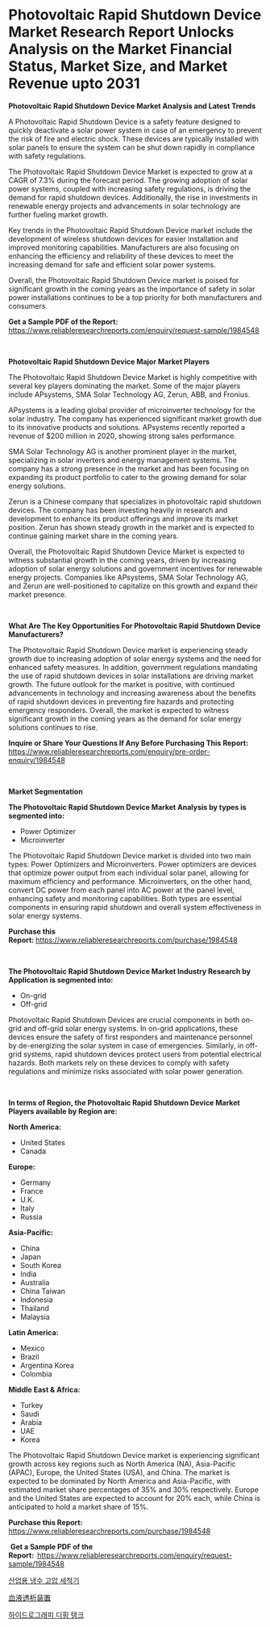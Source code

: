 <p><h1>Photovoltaic Rapid Shutdown Device Market Research Report Unlocks Analysis on the Market Financial Status, Market Size, and Market Revenue upto 2031</h1></p><p><strong>Photovoltaic Rapid Shutdown Device Market Analysis and Latest Trends</strong></p>
<p><p>A Photovoltaic Rapid Shutdown Device is a safety feature designed to quickly deactivate a solar power system in case of an emergency to prevent the risk of fire and electric shock. These devices are typically installed with solar panels to ensure the system can be shut down rapidly in compliance with safety regulations.</p><p>The Photovoltaic Rapid Shutdown Device Market is expected to grow at a CAGR of 7.3% during the forecast period. The growing adoption of solar power systems, coupled with increasing safety regulations, is driving the demand for rapid shutdown devices. Additionally, the rise in investments in renewable energy projects and advancements in solar technology are further fueling market growth.</p><p>Key trends in the Photovoltaic Rapid Shutdown Device market include the development of wireless shutdown devices for easier installation and improved monitoring capabilities. Manufacturers are also focusing on enhancing the efficiency and reliability of these devices to meet the increasing demand for safe and efficient solar power systems.</p><p>Overall, the Photovoltaic Rapid Shutdown Device market is poised for significant growth in the coming years as the importance of safety in solar power installations continues to be a top priority for both manufacturers and consumers.</p></p>
<p><strong>Get a Sample PDF of the Report:&nbsp;</strong> <a href="https://www.reliableresearchreports.com/enquiry/request-sample/1984548">https://www.reliableresearchreports.com/enquiry/request-sample/1984548</a></p>
<p>&nbsp;</p>
<p><strong>Photovoltaic Rapid Shutdown Device Major Market Players</strong></p>
<p><p>The Photovoltaic Rapid Shutdown Device Market is highly competitive with several key players dominating the market. Some of the major players include APsystems, SMA Solar Technology AG, Zerun, ABB, and Fronius. </p><p>APsystems is a leading global provider of microinverter technology for the solar industry. The company has experienced significant market growth due to its innovative products and solutions. APsystems recently reported a revenue of $200 million in 2020, showing strong sales performance.</p><p>SMA Solar Technology AG is another prominent player in the market, specializing in solar inverters and energy management systems. The company has a strong presence in the market and has been focusing on expanding its product portfolio to cater to the growing demand for solar energy solutions.</p><p>Zerun is a Chinese company that specializes in photovoltaic rapid shutdown devices. The company has been investing heavily in research and development to enhance its product offerings and improve its market position. Zerun has shown steady growth in the market and is expected to continue gaining market share in the coming years.</p><p>Overall, the Photovoltaic Rapid Shutdown Device Market is expected to witness substantial growth in the coming years, driven by increasing adoption of solar energy solutions and government incentives for renewable energy projects. Companies like APsystems, SMA Solar Technology AG, and Zerun are well-positioned to capitalize on this growth and expand their market presence.</p></p>
<p>&nbsp;</p>
<p><strong>What Are The Key Opportunities For Photovoltaic Rapid Shutdown Device Manufacturers?</strong></p>
<p><p>The Photovoltaic Rapid Shutdown Device market is experiencing steady growth due to increasing adoption of solar energy systems and the need for enhanced safety measures. In addition, government regulations mandating the use of rapid shutdown devices in solar installations are driving market growth. The future outlook for the market is positive, with continued advancements in technology and increasing awareness about the benefits of rapid shutdown devices in preventing fire hazards and protecting emergency responders. Overall, the market is expected to witness significant growth in the coming years as the demand for solar energy solutions continues to rise.</p></p>
<p><strong>Inquire or Share Your Questions If Any Before Purchasing This Report:</strong> <a href="https://www.reliableresearchreports.com/enquiry/pre-order-enquiry/1984548">https://www.reliableresearchreports.com/enquiry/pre-order-enquiry/1984548</a></p>
<p>&nbsp;</p>
<p><strong>Market Segmentation</strong></p>
<p><strong>The Photovoltaic Rapid Shutdown Device Market Analysis by types is segmented into:</strong></p>
<p><ul><li>Power Optimizer</li><li>Microinverter</li></ul></p>
<p><p>The Photovoltaic Rapid Shutdown Device market is divided into two main types: Power Optimizers and Microinverters. Power optimizers are devices that optimize power output from each individual solar panel, allowing for maximum efficiency and performance. Microinverters, on the other hand, convert DC power from each panel into AC power at the panel level, enhancing safety and monitoring capabilities. Both types are essential components in ensuring rapid shutdown and overall system effectiveness in solar energy systems.</p></p>
<p><strong>Purchase this Report:&nbsp;</strong><a href="https://www.reliableresearchreports.com/purchase/1984548">https://www.reliableresearchreports.com/purchase/1984548</a></p>
<p>&nbsp;</p>
<p><strong>The Photovoltaic Rapid Shutdown Device Market Industry Research by Application is segmented into:</strong></p>
<p><ul><li>On-grid</li><li>Off-grid</li></ul></p>
<p><p>Photovoltaic Rapid Shutdown Devices are crucial components in both on-grid and off-grid solar energy systems. In on-grid applications, these devices ensure the safety of first responders and maintenance personnel by de-energizing the solar system in case of emergencies. Similarly, in off-grid systems, rapid shutdown devices protect users from potential electrical hazards. Both markets rely on these devices to comply with safety regulations and minimize risks associated with solar power generation.</p></p>
<p>&nbsp;</p>
<p><strong>In terms of Region, the Photovoltaic Rapid Shutdown Device Market Players available by Region are:</strong></p>
<p>
    <p> <strong> North America: </strong>
        <ul>
            <li>United States</li>
            <li>Canada</li>
        </ul>
        </p> 
    <p> <strong> Europe: </strong>
        <ul>
            <li>Germany</li>
            <li>France</li>
            <li>U.K.</li>
            <li>Italy</li>
            <li>Russia</li>
        </ul>
        </p> 
    <p> <strong> Asia-Pacific: </strong>
        <ul>
            <li>China</li>
            <li>Japan</li>
            <li>South Korea</li>
            <li>India</li>
            <li>Australia</li>
            <li>China Taiwan</li>
            <li>Indonesia</li>
            <li>Thailand</li>
            <li>Malaysia</li>
        </ul>
        </p> 
    <p> <strong> Latin America: </strong>
        <ul>
            <li>Mexico</li>
            <li>Brazil</li>
            <li>Argentina Korea</li>
            <li>Colombia</li>
        </ul>
        </p> 
    <p> <strong> Middle East & Africa: </strong>
        <ul>
            <li>Turkey</li>
            <li>Saudi</li>
            <li>Arabia</li>
            <li>UAE</li>
            <li>Korea</li>
        </ul>
    </p>
    </p>
<p><p>The Photovoltaic Rapid Shutdown Device market is experiencing significant growth across key regions such as North America (NA), Asia-Pacific (APAC), Europe, the United States (USA), and China. The market is expected to be dominated by North America and Asia-Pacific, with estimated market share percentages of 35% and 30% respectively. Europe and the United States are expected to account for 20% each, while China is anticipated to hold a market share of 15%.</p></p>
<p><strong>Purchase this Report: </strong><a href="https://www.reliableresearchreports.com/purchase/1984548">https://www.reliableresearchreports.com/purchase/1984548</a></p>
<p>&nbsp;<strong>Get a Sample PDF of the Report:&nbsp;&nbsp;</strong><a href="https://www.reliableresearchreports.com/enquiry/request-sample/1984548">https://www.reliableresearchreports.com/enquiry/request-sample/1984548</a></p>
<p><strong></strong></p>
<p><p><a href="https://github.com/fernandotryO5lson96765/Market-Research-Report-List-1/blob/main/728936113282.md">산업용 냉수 고압 세척기</a></p><p><a href="https://medium.com/@levihamilton5801940/%E8%A1%80%E6%B6%B2%E9%80%8F%E6%9E%90%E6%A9%9F%E5%B8%82%E5%A0%B4%E3%81%AE%E3%82%B7%E3%82%A7%E3%82%A2%E9%80%B2%E5%8C%96%E3%81%A8%E5%B8%82%E5%A0%B4%E6%88%90%E9%95%B7%E3%81%AE%E3%83%88%E3%83%AC%E3%83%B3%E3%83%892024%E5%B9%B4%E3%81%8B%E3%82%892031%E5%B9%B4%E3%81%BE%E3%81%A7-92893d75ff4e">血液透析装置</a></p><p><a href="https://github.com/CliftonFisher9067/Market-Research-Report-List-1/blob/main/224730913281.md">하이드로그래피 디핑 탱크</a></p></p>